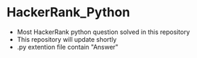# HackerRank_Python
* Most HackerRank python question solved in this repository
* This repository will update shortly
* .py extention file contain "Answer"
